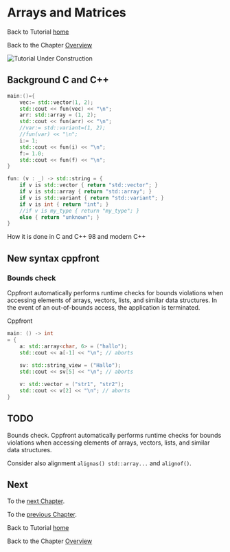 # Arrays and Matrices


Back to Tutorial [home](../README.md)

Back to the Chapter [Overview](Overview.md)

![Tutorial Under Construction](../TutorialUnderConstruction.png)

## Background C and C++

```cpp
main:()={
    vec:= std::vector(1, 2);
    std::cout << fun(vec) << "\n";
    arr: std::array = (1, 2);
    std::cout << fun(arr) << "\n";
    //var:= std::variant=(1, 2);
    //fun(var) << "\n";
    i:= 1;
    std::cout << fun(i) << "\n";
    f:= 1.0;
    std::cout << fun(f) << "\n";
}

fun: (v : _) -> std::string = {
	if v is std::vector { return "std::vector"; }
	if v is std::array { return "std::array"; }
	if v is std::variant { return "std::variant"; }
	if v is int { return "int"; }
	//if v is my_type { return "my_type"; }
	else { return "unknown"; }
}
```


How it is done in C and C++ 98 and modern C++

## New syntax cppfront

### Bounds check

Cppfront automatically performs runtime checks for bounds violations when accessing elements of arrays, vectors, lists, and similar data structures. In the event of an out-of-bounds access, the application is terminated.

Cppfront
```c++
main: () -> int
= {
	a: std::array<char, 6> = ("hallo");
    std::cout << a[-1] << "\n"; // aborts
	
    sv: std::string_view = ("Hallo");
    std::cout << sv[5] << "\n"; // aborts

    v: std::vector = ("str1", "str2");
    std::cout << v[2] << "\n"; // aborts
}
```


## TODO

Bounds check. Cppfront automatically performs runtime checks for bounds violations when accessing elements of arrays, vectors, lists, and similar data structures.

Consider also alignment `alignas() std::array...` and `alignof()`.


## Next

To the [next Chapter](Vectors.md).

To the [previous Chapter](../basic_data_types/Strings.md).

Back to Tutorial [home](../README.md)

Back to the Chapter [Overview](Overview.md)
